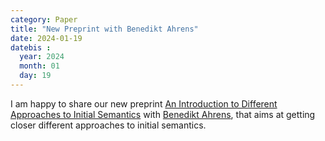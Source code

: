 ```yaml
---
category: Paper
title: "New Preprint with Benedikt Ahrens"
date: 2024-01-19
datebis :
  year: 2024
  month: 01
  day: 19
---
```


I am happy to share our new preprint [An Introduction to Different Approaches to Initial Semantics](https://arxiv.org/abs/2401.09366) with [Benedikt Ahrens](https://benediktahrens.gitlab.io/),
that aims at getting closer different approaches to initial semantics.